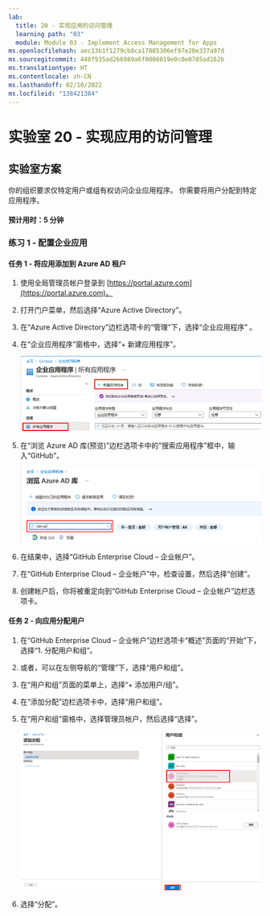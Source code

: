```yaml
---
lab:
  title: 20 - 实现应用的访问管理
  learning path: "03"
  module: Module 03 - Implement Access Management for Apps
ms.openlocfilehash: aec13b1f1279cb8ca17885306ef97e20e337a97d
ms.sourcegitcommit: 448f935ad266989a6f0086019e0c0e0785ad162b
ms.translationtype: HT
ms.contentlocale: zh-CN
ms.lasthandoff: 02/10/2022
ms.locfileid: "138421384"
---
```

# <a name="lab-20---implement-access-management-for-apps"></a>实验室 20 - 实现应用的访问管理

## <a name="lab-scenario"></a>实验室方案

你的组织要求仅特定用户或组有权访问企业应用程序。 你需要将用户分配到特定应用程序。

#### <a name="estimated-time-5-minutes"></a>预计用时：5 分钟

### <a name="exercise-1---configure-and-enterprise-app"></a>练习 1 - 配置企业应用

#### <a name="task-1---add-an-app-to-your-azure-ad-tenant"></a>任务 1 - 将应用添加到 Azure AD 租户

1. 使用全局管理员帐户登录到 [https://portal.azure.com](https://portal.azure.com)。

2. 打开门户菜单，然后选择“Azure Active Directory”。

3. 在“Azure Active Directory”边栏选项卡的“管理”下，选择“企业应用程序” 。

4. 在“企业应用程序”窗格中，选择“+ 新建应用程序”。

    ![“企业应用程序”边栏选项卡的屏幕图像，其中突出显示了“新建应用程序”](./media/lp3-mod1-new-enterprise-application.png)

5. 在“浏览 Azure AD 库(预览)”边栏选项卡中的“搜索应用程序”框中，输入“GitHub”。 

    ![“浏览 Azure AD 库(预览)”边栏选项卡的屏幕图像，其中突出显示了搜索框](./media/lp3-mod1-azure-ad-gallery-search.png)

6. 在结果中，选择“GitHub Enterprise Cloud – 企业帐户”。

7. 在“GitHub Enterprise Cloud – 企业帐户”中，检查设置，然后选择“创建”。

8. 创建帐户后，你将被重定向到“GitHub Enterprise Cloud – 企业帐户”边栏选项卡。

#### <a name="task-2---assign-users-to-an-app"></a>任务 2 - 向应用分配用户

1. 在“GitHub Enterprise Cloud – 企业帐户”边栏选项卡“概述”页面的“开始”下，选择“1. 分配用户和组”。

2. 或者，可以在左侧导航的“管理”下，选择“用户和组”。

3. 在“用户和组”页面的菜单上，选择“+ 添加用户/组”。

4. 在“添加分配”边栏选项卡中，选择“用户和组”。

5. 在“用户和组”窗格中，选择管理员帐户，然后选择“选择”。

    ![显示如何将用户帐户分配给应用的屏幕图像，其中突出显示了“选择”按钮 ](./media/lp3-mod1-add-app-assignment.png)

6. 选择“分配”。
